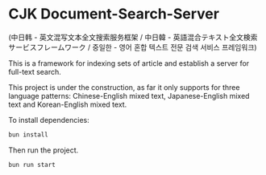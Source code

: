 # CJK Document-Search-Server

(中日韩 - 英文混写文本全文搜索服务框架 / 中日韓 - 英語混合テキスト全文検索サービスフレームワーク / 중일한 - 영어 혼합 텍스트 전문 검색 서비스 프레임워크)

This is a framework for indexing sets of article and establish a server for full-text search.

This project is under the construction, as far it only supports for three language patterns: Chinese-English mixed text, Japanese-English mixed text and Korean-English mixed text.

To install dependencies:

```bash
bun install
```

Then run the project.

```bash
bun run start
```
